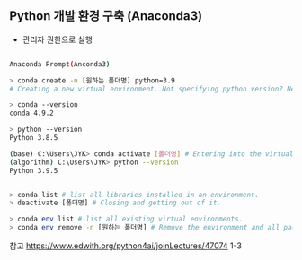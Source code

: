 ## Python 개발 환경 구축 (Anaconda3)

- 관리자 권한으로 실행

```bash

Anaconda Prompt(Anconda3)

> conda create -n [원하는 폴더명] python=3.9
# Creating a new virtual environment. Not specifying python version? Newest one!

> conda --version
conda 4.9.2

> python --version
Python 3.8.5

(base) C:\Users\JYK> conda activate [폴더명] # Entering into the virtual environment.
(algorithm) C:\Users\JYK> python --version
Python 3.9.5


> conda list # list all libraries installed in an environment.
> deactivate [폴더명] # Closing and getting out of it.

> conda env list # list all existing virtual environments.
> conda env remove -n [원하는 폴더명] # Remove the environment and all packages in it.
```

참고 https://www.edwith.org/python4ai/joinLectures/47074 1-3
